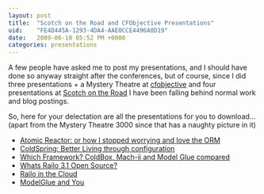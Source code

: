 ```yaml
---
layout: post
title:  "Scotch on the Road and CFObjective Presentations"
uid:	"FE4D445A-1293-4DA4-AAE0CCE4496A0D19"
date:   2009-06-10 05:52 PM +0000
categories: presentations
---
```

<p>A few people have asked me to post my presentations, and I should have done so anyway straight after the conferences, but of course, since I did three presentations + a Mystery Theatre at <a title="cf.Objective()" href="http://www.cfobjective.com/">cfobjective</a> and four presentations at <a title="Scotch on the Road 2009 - Europe's Longest Running ColdFusion Conference" href="http://www.scotch-on-the-rocks.co.uk/">Scotch on the Road</a> I have been falling behind normal work and blog postings.</p>
<p>So, here for your delectation are all the presentations for you to download... (apart from the Mystery Theatre 3000 since that has a naughty picture in it)
</p>
<ul>
<li><a href="http://s3.amazonaws.com/markdrewPresentations/2009/AtomicReactor_cfobjective_2009.pdf">Atomic Reactor: or how I stopped worrying and love the ORM</a></li>
<li><a href="http://s3.amazonaws.com/markdrewPresentations/2009/ColdSpring_cfobjective_2009.pdf">ColdSpring: Better Living through configuration</a></li>
<li><a href="http://s3.amazonaws.com/markdrewPresentations/2009/Frameworks_Scotch_2009.pdf"> Which Framework? ColdBox, Mach-ii and Model Glue compared</a></li>
<li><a href="http://s3.amazonaws.com/markdrewPresentations/2009/Railo-3-1-Scotch_2009_Edinburgh.pdf">Whats Railo 3.1 Open Source?</a></li>
<li><a href="http://s3.amazonaws.com/markdrewPresentations/2009/RailoInTheCloud_Scotch_2009_London.pdf">Railo in the Cloud</a></li>
<li><a href="http://s3.amazonaws.com/markdrewPresentations/2009/ModelGlue_cfobjective_2009.pdf">ModelGlue and You</a></li>
</ul>